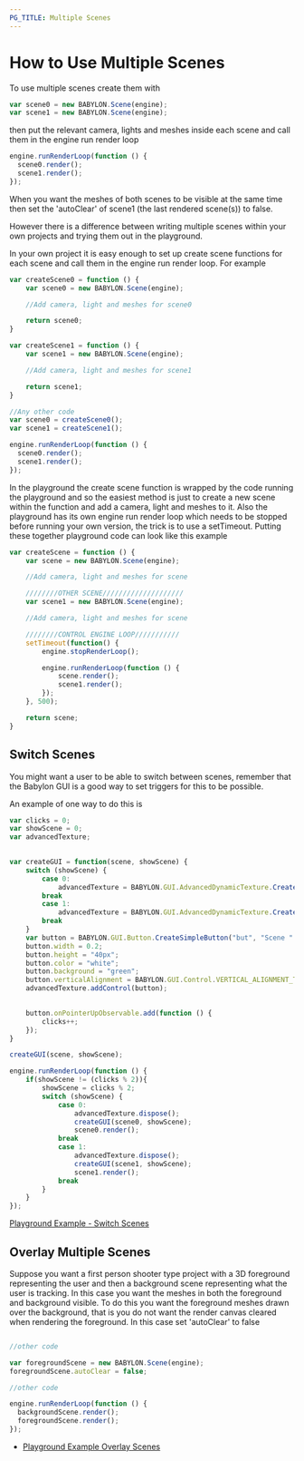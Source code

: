 ```yaml
---
PG_TITLE: Multiple Scenes
---
```


# How to Use Multiple Scenes

To use multiple scenes create them with 

```javascript
var scene0 = new BABYLON.Scene(engine);
var scene1 = new BABYLON.Scene(engine);
``` 
then put the relevant camera, lights and meshes inside each scene and call them in the engine run render loop

```javascript
engine.runRenderLoop(function () {
  scene0.render();
  scene1.render();
});
```
When you want the meshes of both scenes to be visible at the same time then set the 'autoClear' of scene1 (the last rendered scene(s)) to false.

However there is a difference between writing multiple scenes within your own projects and trying them out in the playground.

In your own project it is easy enough to set up create scene functions for each scene and call them in the engine run render loop. For example

```javascript
var createScene0 = function () {
    var scene0 = new BABYLON.Scene(engine);

    //Add camera, light and meshes for scene0

	return scene0;
}

var createScene1 = function () {
    var scene1 = new BABYLON.Scene(engine);

    //Add camera, light and meshes for scene1

	return scene1;
}

//Any other code
var scene0 = createScene0();
var scene1 = createScene1();

engine.runRenderLoop(function () {
  scene0.render();
  scene1.render();
});
```

In the playground the create scene function is wrapped by the code running the playground and so the easiest method is just to create a new scene within the function and add a camera, light and meshes to it. Also the playground has its own engine run render loop which needs to be stopped before running your own version, the trick is to use a setTimeout. Putting these together playground code can look like this example

```javascript
var createScene = function () {
    var scene = new BABYLON.Scene(engine);

    //Add camera, light and meshes for scene

    ////////OTHER SCENE////////////////////
    var scene1 = new BABYLON.Scene(engine);

    //Add camera, light and meshes for scene

    ////////CONTROL ENGINE LOOP///////////
    setTimeout(function() {
        engine.stopRenderLoop();

        engine.runRenderLoop(function () {
            scene.render();
            scene1.render();
        });
    }, 500);

	return scene;
}
```


## Switch Scenes
You might want a user to be able to switch between scenes, remember that the Babylon GUI is a good way to set triggers for this to be possible. 

An example of one way to do this is

```javascript
var clicks = 0;
var showScene = 0;
var advancedTexture;
   

var createGUI = function(scene, showScene) {             
    switch (showScene) {
        case 0:            
            advancedTexture = BABYLON.GUI.AdvancedDynamicTexture.CreateFullscreenUI("UI", true, scene0);
        break
        case 1:            
            advancedTexture = BABYLON.GUI.AdvancedDynamicTexture.CreateFullscreenUI("UI", true, scene1);
        break
    }
    var button = BABYLON.GUI.Button.CreateSimpleButton("but", "Scene " + ((clicks + 1) % 2));
    button.width = 0.2;
    button.height = "40px";
    button.color = "white";
    button.background = "green";
    button.verticalAlignment = BABYLON.GUI.Control.VERTICAL_ALIGNMENT_TOP
    advancedTexture.addControl(button);

    
    button.onPointerUpObservable.add(function () {       
        clicks++;                   
    });
}  

createGUI(scene, showScene);

engine.runRenderLoop(function () {
    if(showScene != (clicks % 2)){
        showScene = clicks % 2;          
        switch (showScene) {
            case 0:                    
                advancedTexture.dispose();
                createGUI(scene0, showScene);
                scene0.render();
            break
            case 1:
                advancedTexture.dispose();
                createGUI(scene1, showScene);
                scene1.render();
            break
        }
    }
}); 
```

[Playground Example - Switch Scenes](https://www.babylonjs-playground.com/#MXCRPS#1)

## Overlay Multiple Scenes

Suppose you want a first person shooter type project with a 3D foreground representing the user and then a background scene representing what the user is tracking. In this case you want the meshes in both the foreground and background visible. To do this you want the foreground meshes drawn over the background, that is you do not want the render canvas cleared when rendering the foreground. In this case set 'autoClear' to false 

```javascript

//other code

var foregroundScene = new BABYLON.Scene(engine);
foregroundScene.autoClear = false;

//other code

engine.runRenderLoop(function () {
  backgroundScene.render();
  foregroundScene.render();
});
``` 

* [Playground Example Overlay Scenes](https://www.babylonjs-playground.com/#L0IMUD#1)